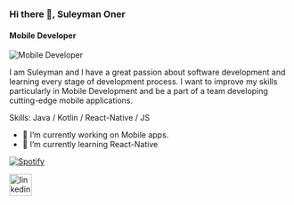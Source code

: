 ### Hi there 👋, Suleyman Oner
#### Mobile Developer
![Mobile Developer](https://c.tenor.com/l53qv3b1lhoAAAAd/silicon-valley-locked.gif)

I am Suleyman and I have a great passion about software development and learning every stage of development process. I want to improve my skills particularly in Mobile Development and be a part of a team developing cutting-edge mobile applications.

Skills: Java / Kotlin / React-Native / JS

- 🔭 I’m currently working on Mobile apps. 
- 🌱 I’m currently learning React-Native 

[![Spotify](https://suleymanoner.vercel.app/api/spotify)](https://open.spotify.com/user/USER_NAME)

[<img src='https://cdn.jsdelivr.net/npm/simple-icons@3.0.1/icons/linkedin.svg' alt='linkedin' height='40'>](https://www.linkedin.com/in/suleymanoner/)  



